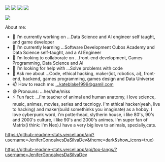 <img src="https://cdn.jsdelivr.net/gh/devicons/devicon@latest/icons/numpy/numpy-original.svg" />

<img src="https://cdn.jsdelivr.net/gh/devicons/devicon@latest/icons/pandas/pandas-original.svg" />



 <img src="https://cdn.jsdelivr.net/gh/devicons/devicon@latest/icons/matplotlib/matplotlib-original.svg" />




      
  <img src="https://cdn.jsdelivr.net/gh/devicons/devicon@latest/icons/python/python-original.svg" />

<img
src="https://cdn.jsdelivr.net/gh/devicons/devicon@latest/icons/scikitlearn/scikitlearn-original.svg" />
          









About me:
- 🔭 I’m currently working on ...Data Science and AI engineer self taught, and game developer
- 🌱 I’m currently learning ...Software Development Cubos Academy and Data Science self-taught, and a AI Engineer 
- 👯 I’m looking to collaborate on ...front-end development, Games Programming, Data Science and AI
- 🤔 I’m looking for help with ...Solve problems with code
- 💬 Ask me about ...Code, ethical hacking, maker(iot, robotics, ai), front-end, backend, games programming, games design and Data Universe
- 📫 How to reach me: ...kateblake1999@gamil.com
- 😄 Pronouns: ...her/she/miss
- ⚡ Fun fact: ...i'm teacher of animal and human anatomy, i love science, music, animes, movies, series and tecnlogy. I'm ethical hacker(yeah, live to hacking) and maker(build somethinks you imaginate) as a hobby. I love cyberpunk word, i'm potterhead, slytherin house, i like 80's, 90's and 2000's culture, i like 90's and 2000's animes. I'm super fan of Matrix(i think: I'm Neo).I have a very big love to animals, specially,cats.

https://github-readme-stats.vercel.app/api?username=JeniferGoncalvesDaSilvaDev&theme=dark&show_icons=true)

https://github-readme-stats.vercel.app/api/top-langs/?username=JeniferGoncalvesDaSilvaDev
